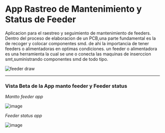 # App Rastreo de Mantenimiento y Status de Feeder
Aplicacion para el raestreo y seguimiento de mantenimiento de feeders.
Dentro del proceso de elaboracion de un PCB,una parte fundamental es la de recoger y colocar componentes smd. de ahi la importancia de tener feeders o alimentadoras en optimas condiciones.
un feeder o alimentadora es una herramienta la cual se une o conecta las maquinas de inserccion smt,suministrando componentes smd de todo tipo.

![feeder draw](https://www1.smtbox.com/inc/uploads/SMT_Feeder_Lists_KS_Philips_Assembleon_Intelligent_Tape_Feeder_ITF_2_4022_591_91821_P_N_PA2654.png)
******************************************************************************************************************************
### Vista Beta de la App manto feeder y Feeder status
*Mantto feeder app*

![image](https://github.com/Echxvx2610/mantto_feeder/assets/99057175/7b0a11c7-997f-41ae-97e6-687e2dfe9b15)

*Feeder status app*

![image](https://github.com/Echxvx2610/mantto_feeder/assets/99057175/bc902995-8b38-46ec-a1f1-18a623767d72)

